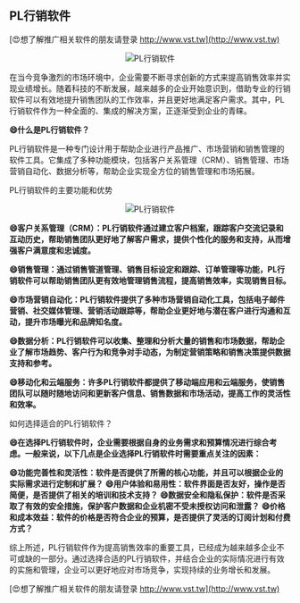 ## **PL行销软件**

[😍想了解推广相关软件的朋友请登录 http://www.vst.tw](http://www.vst.tw)

 <center><img src="https://vst.tw/MP4/tuiguang/png/8.png" alt="PL行销软件"></center>

在当今竞争激烈的市场环境中，企业需要不断寻求创新的方式来提高销售效率并实现业绩增长。随着科技的不断发展，越来越多的企业开始意识到，借助专业的行销软件可以有效地提升销售团队的工作效率，并且更好地满足客户需求。其中，PL行销软件作为一种全面的、集成的解决方案，正逐渐受到企业的青睐。

**😄什么是PL行销软件？**

PL行销软件是一种专门设计用于帮助企业进行产品推广、市场营销和销售管理的软件工具。它集成了多种功能模块，包括客户关系管理（CRM）、销售管理、市场营销自动化、数据分析等，帮助企业实现全方位的销售管理和市场拓展。

PL行销软件的主要功能和优势

 <center><img src="https://vst.tw/MP4/tuiguang/png/5.png" alt="PL行销软件"></center>

**😄客户关系管理（CRM）：PL行销软件通过建立客户档案，跟踪客户交流记录和互动历史，帮助销售团队更好地了解客户需求，提供个性化的服务和支持，从而增强客户满意度和忠诚度。**

**😄销售管理：通过销售管道管理、销售目标设定和跟踪、订单管理等功能，PL行销软件可以帮助销售团队更有效地管理销售流程，提高销售效率，实现销售目标。**

**😄市场营销自动化：PL行销软件提供了多种市场营销自动化工具，包括电子邮件营销、社交媒体管理、营销活动跟踪等，帮助企业更好地与潜在客户进行沟通和互动，提升市场曝光和品牌知名度。**

**😄数据分析：PL行销软件可以收集、整理和分析大量的销售和市场数据，帮助企业了解市场趋势、客户行为和竞争对手动态，为制定营销策略和销售决策提供数据支持和参考。**

**😄移动化和云端服务：许多PL行销软件都提供了移动端应用和云端服务，使销售团队可以随时随地访问和更新客户信息、销售数据和市场活动，提高工作的灵活性和效率。**

如何选择适合的PL行销软件？

**😄在选择PL行销软件时，企业需要根据自身的业务需求和预算情况进行综合考虑。一般来说，以下几点是企业选择PL行销软件时需要重点关注的因素：**

**😄功能完善性和灵活性：软件是否提供了所需的核心功能，并且可以根据企业的实际需求进行定制和扩展？**
**😄用户体验和易用性：软件界面是否友好，操作是否简便，是否提供了相关的培训和技术支持？**
**😄数据安全和隐私保护：软件是否采取了有效的安全措施，保护客户数据和企业机密不受未授权访问和泄露？**
**😄价格和成本效益：软件的价格是否符合企业的预算，是否提供了灵活的订阅计划和付费方式？**

综上所述，PL行销软件作为提高销售效率的重要工具，已经成为越来越多企业不可或缺的一部分。通过选择合适的PL行销软件，并结合企业的实际情况进行有效的实施和管理，企业可以更好地应对市场竞争，实现持续的业务增长和发展。

[😍想了解推广相关软件的朋友请登录 http://www.vst.tw](http://www.vst.tw)



